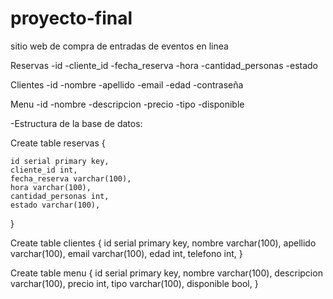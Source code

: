 # proyecto-final
sitio web de compra de entradas de eventos en linea




Reservas
-id
-cliente_id
-fecha_reserva
-hora
-cantidad_personas
-estado

Clientes
-id
-nombre
-apellido
-email
-edad
-contraseña

Menu
-id
-nombre
-descripcion
-precio
-tipo
-disponible


-Estructura de la base de datos:

Create table reservas {

    id serial primary key,
    cliente_id int,
    fecha_reserva varchar(100),
    hora varchar(100),
    cantidad_personas int,
    estado varchar(100),

}

Create table clientes {
    id serial primary key,
    nombre varchar(100),
    apellido varchar(100),
    email varchar(100),
    edad int,
    telefono int,
}

Create table menu {
    id serial primary key,
    nombre varchar(100),
    descripcion varchar(100),
    precio int,
    tipo varchar(100),
    disponible bool,
}